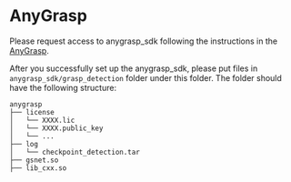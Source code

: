 # AnyGrasp

Please request access to anygrasp_sdk following the instructions in the [AnyGrasp](https://github.com/graspnet/anygrasp_sdk#license-registration).

After you successfully set up the anygrasp_sdk, please put files in `anygrasp_sdk/grasp_detection` folder under this folder. The folder should have the following structure:

```
anygrasp
├── license
│   └── XXXX.lic
│   └── XXXX.public_key
│   └── ...
├── log
│   └── checkpoint_detection.tar
├── gsnet.so
├── lib_cxx.so
```